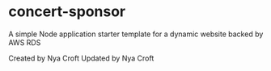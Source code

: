# concert-sponsor
A simple Node application starter template for a dynamic website backed by AWS RDS

Created by Nya Croft
Updated by Nya Croft
